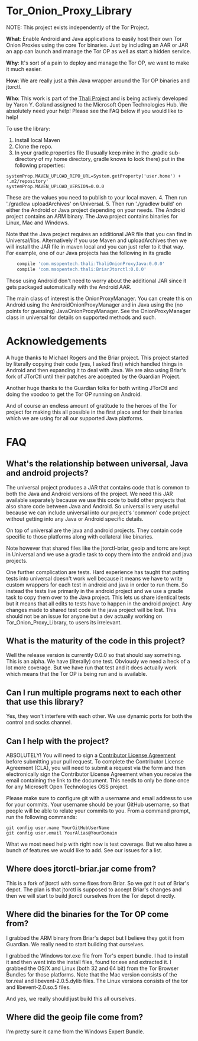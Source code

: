 Tor_Onion_Proxy_Library
=======================
NOTE: This project exists independently of the Tor Project.

__What__: Enable Android and Java applications to easily host their own Tor Onion Proxies using the core Tor binaries. Just by including an AAR or JAR an app can launch and manage the Tor OP as well as start a hidden service.

__Why__: It's sort of a pain to deploy and manage the Tor OP, we want to make it much easier.

__How__: We are really just a thin Java wrapper around the Tor OP binaries and jtorctl. 

__Who__: This work is part of the [Thali Project](http://www.thaliproject.org/mediawiki/index.php?title=Main_Page) and is being actively developed by Yaron Y. Goland assigned to the Microsoft Open Technologies Hub. We absolutely need your help! Please see the FAQ below if you would like to help!

To use the library:

1. Install local Maven
2. Clone the repo.
3. In your gradle.properties file (I usually keep mine in the .gradle sub-directory of my home directory, gradle knows to look there) put in the following properties:
```
systemProp.MAVEN_UPLOAD_REPO_URL=System.getProperty('user.home') + '.m2/repository'
systemProp.MAVEN_UPLOAD_VERSION=0.0.0
```
These are the values you need to publish to your local maven.
4. Then run './gradlew uploadArchives' on Universal. 
5. Then run './gradlew build' on either the Android or Java project depending on your needs. The Android project contains an ARM binary. The Java project contains binaries for Linux, Mac and Windows. 

Note that the Java project requires an additional JAR file that you can find in Universal/libs. Alternatively if you use Maven and uploadArchives then we will install the JAR file in maven local and you can just refer to it that way. For example, one of our Java projects has the following in its gradle

```groovy
    compile 'com.msopentech.thali:ThaliOnionProxyJava:0.0.0'
    compile 'com.msopentech.thali:BriarJtorctl:0.0.0'
```

Those using Android don't need to worry about the additional JAR since it gets packaged automatically with the Android AAR.

The main class of interest is the OnionProxyManager. You can create this on Android using the AndroidOnionProxyManager and in Java using the (no points for guessing) JavaOnionProxyManager. See the OnionProxyManager class in universal for details on supported methods and such.

# Acknowledgements
A huge thanks to Michael Rogers and the Briar project. This project started by literally copying their code (yes, I asked first) which handled things in Android and then expanding it to deal with Java. We are also using Briar's fork of JTorCtl until their patches are accepted by the Guardian Project.

Another huge thanks to the Guardian folks for both writing JTorCtl and doing the voodoo to get the Tor OP running on Android.

And of course an endless amount of gratitude to the heroes of the Tor project for making this all possible in the first place and for their binaries which we are using for all our supported Java platforms.

# FAQ
## What's the relationship between universal, Java and android projects?
The universal project produces a JAR that contains code that is common to both the Java and Android versions of the project. We need this JAR available separately because we use this code to build other projects that also share code between Java and Android. So universal is very useful because we can include universal into our project's 'common' code project without getting into any Java or Android specific details. 

On top of universal are the java and android projects. They contain code specific to those platforms along with collateral like binaries.

Note however that shared files like the jtorctl-briar, geoip and torrc are kept in Universal and we use a gradle task to copy them into the android and java projects.

One further complication are tests. Hard experience has taught that putting tests into universal doesn't work well because it means we have to write custom wrappers for each test in android and java in order to run them. So instead the tests live primarily in the android project and we use a gradle task to copy them over to the Java project. This lets us share identical tests but it means that all edits to tests have to happen in the android project. Any changes made to shared test code in the java project will be lost. This should not be an issue for anyone but a dev actually working on Tor_Onion_Proxy_Library, to users its irrelevant.
## What is the maturity of the code in this project?
Well the release version is currently 0.0.0 so that should say something. This is an alpha. We have (literally) one test. Obviously we need a heck of a lot more coverage. But we have run that test and it does actually work which means that the Tor OP is being run and is available.
## Can I run multiple programs next to each other that use this library?
Yes, they won't interfere with each other. We use dynamic ports for both the control and socks channel. 
## Can I help with the project?
ABSOLUTELY! You will need to sign a [Contributor License Agreement](https://cla.msopentech.com/) before submitting your pull request. To complete the Contributor License Agreement (CLA), you will need to submit a request via the form and then electronically sign the Contributor License Agreement when you receive the email containing the link to the document. This needs to only be done once for any Microsoft Open Technologies OSS project. 

Please make sure to configure git with a username and email address to use for your commits. Your username should be your GitHub username, so that people will be able to relate your commits to you. From a command prompt, run the following commands:
```
git config user.name YourGitHubUserName
git config user.email YourAlias@YourDomain
```

What we most need help with right now is test coverage. But we also have a bunch of features we would like to add. See our issues for a list.
## Where does jtorctl-briar.jar come from?
This is a fork of jtorctl with some fixes from Briar. So we got it out of Briar's depot. The plan is that jtorctl is supposed to accept Briar's changes and then we will start to build jtorctl ourselves from the Tor depot directly.
## Where did the binaries for the Tor OP come from?
I grabbed the ARM binary from Briar's depot but I believe they got it from Guardian. We really need to start building that ourselves.

I grabbed the Windows tor.exe file from Tor's expert bundle. I had to install it and then went into the install files, found tor.exe and extracted it.
I grabbed the OS/X and Linux (both 32 and 64 bit) from the Tor Browser Bundles for those platforms. Note that the Mac version consists of the tor.real and libevent-2.0.5.dylib files. The Linux versions consists of the tor and libevent-2.0.so.5 files.

And yes, we really should just build this all ourselves.
## Where did the geoip file come from?
I'm pretty sure it came from the Windows Expert Bundle.
